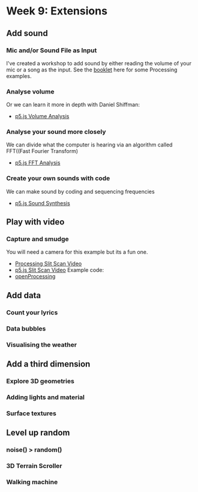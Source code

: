 # Week 9: Extensions

## Add sound

### Mic and/or Sound File as Input
I've created a workshop to add sound by either reading the volume of your mic or a song as the input. See the [booklet](https://drive.google.com/file/d/12sAIQpIfR_o0tudW0heF3GV6y4iT_Gcn/view?usp=sharing) here for some Processing examples.

### Analyse volume
Or we can learn it more in depth with Daniel Shiffman:
- [p5.js Volume Analysis](https://www.youtube.com/watch?v=NCCHQwNAN6Y&list=PLRqwX-V7Uu6aFcVjlDAkkGIixw70s7jpW&index=4)

### Analyse your sound more closely
We can divide what the computer is hearing via an algorithm called FFT((Fast Fourier Transform)
- [p5.js FFT Analysis](https://www.youtube.com/watch?v=2O3nm0Nvbi4&list=PLRqwX-V7Uu6aFcVjlDAkkGIixw70s7jpW&index=11)

### Create your own sounds with code
We can make sound by coding and sequencing frequencies
- [p5.js Sound Synthesis](https://www.youtube.com/watch?v=Bk8rLzzSink&list=PLRqwX-V7Uu6aFcVjlDAkkGIixw70s7jpW&index=6)

## Play with video

### Capture and smudge
You will need a camera for this example but its a fun one.
- [Processing Slit Scan Video](https://www.youtube.com/watch?v=WCJM9WIoudI&list=PLRqwX-V7Uu6bw0bVn4M63p8TMJf3OhGy8&index=3)
- [p5.js Slit Scan Video](https://www.youtube.com/watch?v=YqVbuMPIRwY&feature=youtu.be)
Example code:
- [openProcessing](https://www.openprocessing.org/sketch/594588)

## Add data
### Count your lyrics
### Data bubbles
### Visualising the weather

## Add a third dimension
### Explore 3D geometries
### Adding lights and material
### Surface textures

## Level up random
### noise() > random()
### 3D Terrain Scroller
### Walking machine
